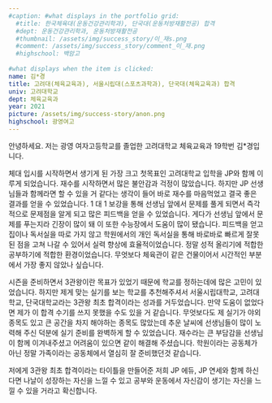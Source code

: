 ```yaml
---
#caption: #what displays in the portfolio grid:
  #title: 한국체육대(운동건강관리학과), 단국대(운동처방재활전공) 합격
  #dept: 운동건강관리학과, 운동처방재활전공
  #thumbnail: /assets/img/success_story/이_재s.png
  #comment: /assets/img/success_story/comment_이_재.png
  #highschool: 백암고
  
#what displays when the item is clicked:
name: 김*경
title: 고려대(체육교육과), 서울시립대(스포츠과학과), 단국대(체육교육과) 합격
univ: 고려대학교
dept: 체육교육과
year: 2021
picture: /assets/img/success-story/anon.png
highschool: 광영여고
--- 
```


안녕하세요. 저는 광영 여자고등학교를 졸업한 고려대학교 체육교육과 19학번 김*경입니다. 

체대 입시를 시작하면서 생기게 된 가장 크고 첫목표인 고려대학교 입학을 JP와 함께 이루게 되었습니다. 재수를 시작하면서 많은 불안감과
걱정이 많았습니다. 하지만 JP 선생님들과 함께라면 할 수 있을 거 같다는 생각이 들어 바로 재수를 마음먹었고 결국 좋은 결과를 얻을 수 있었습니다. 1 대 1 보강을 통해 선생님 앞에서 문제를 풀게 되면서 즉각적으로 문제점을 알게 되고 많은 피드백을 얻을 수 있었습니다. 게다가 선생님 앞에서 문제를 푸는지라 긴장이 많이 돼 이 또한 수능장에서 도움이 많이 됐습니다. 피드백을 얻고 집이나 독서실을 따로 가지 않고 학원에서의 개인 독서실을 통해 바로바로 빠르게 잘못된 점을 고쳐 나갈 수 있어서 실력 향상에 효율적이었습니다. 정말 성적 올리기에 적합한 공부하기에 적합한 환경이었습니다. 무엇보다 체육관이 같은 건물이어서 시간적인 부분에서 가장 좋지 않았나 싶습니다. 

시즌을 준비하면서 3관왕이란 목표가 있었기 때문에 학교를 정하는데에 많은 고민이 있었습니다. 하지만 제게 맞는 실기를 보는 학교를 추천해주셔서 서울시립대학교, 고려대학교, 단국대학교라는 3관왕 최초 합격이라는 성과를 거두었습니다. 만약 도움이 없었다면 제가 이 합격 수기를 쓰지 못했을 수도 있을 거 같습니다. 무엇보다도 제 실기가 야외 종목도 있고 큰 공간을 차지 해야하는 종목도 많았는데 추운 날씨에 선생님들이 많이 노력해 주신 덕분에 실기 준비를 완벽하게 할 수 있었습니다. 재수라는 큰 부담감을 선생님이 함께 이겨내주셨고 어려움이 있으면 같이 해결해 주셨습니다. 학원이라는 공동체가 아닌 정말  가족이라는 공동체에서 열심히 잘 준비했던것 같습니다. 

저에게 3관왕 최초 합격이라는 타이틀을 만들어준 저희 JP 에듀, JP 연세와 함께 하신다면 나날이 성장하는 자신을 느낄 수 있고 공부와 운동에서 자신감이 생기는 자신을 느낄 수 있을 거라고 확신합니다.